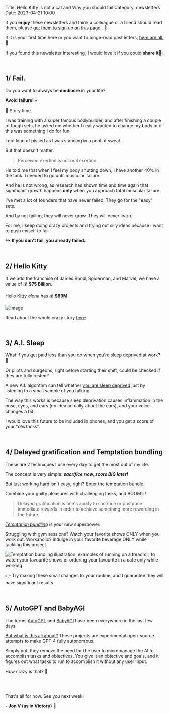 Title: Hello Kitty is not a cat and Why you should fail
Category: newsletters
Date: 2023-04-21 10:00

If you **enjoy** these newsletters and think a colleague or a friend should read them, please  [get them to sign up on this page](https://jon.io/) . 📝

If it is your first time here or you want to binge-read past letters, [here are all.](https://jon.io/category/newsletters) 📰
  
If you found this newsletter interesting, I would love it if you could **share it**🔗!

<br>

## 1/ Fail.

Do you want to always be **mediocre** in your life?

**Avoid failure!** 💀

📖 Story time.

I was training with a super famous bodybuilder, and after finishing a couple of tough sets, he asked me whether I really wanted to change my body or if this was something I do for fun.

I got kind of pissed as I was standing in a pool of sweat.

But that doesn't matter.

> Perceived exertion is not real exertion.

He told me that when I feel my body shutting down, I have another 40% in the tank. I needed to go until muscular failure.

And he is not wrong, as research has shown time and time again that significant growth happens **only** when you approach total muscular failure.  

I've met a lot of founders that have never failed. They go for the "easy" sets.

And by not failing, they will never grow. They will never learn.

For me, I keep doing crazy projects and trying out silly ideas because I want to push myself to fail  

↪ **If you don't fail, you already failed.**
  
<br>

## 2/ Hello Kitty

If we add the franchise of James Bond, Spiderman, and Marvel, we have a value of 💰 **$75 Billion**.

Hello Kitty _alone_ has 💰 **$89M.**  

![image](https://sendfoxprod.b-cdn.net/media/jTBkgoN9VTOBoZRjjqsLaNRXJ3ZydyT9Xcx0DWkq16325)

Read about the whole crazy story [here](https://trungphan.substack.com/p/hello-kittys-80b-secret-sauce?s=09).

<br>

## 3/ A.I. Sleep

What if you get paid less than you do when you're sleep deprived at work? 🤔

Or pilots and surgeons, right before starting their shift, could be checked if they are fully rested?

A new A.I. algorithm can tell whether [you are sleep deprived](https://www.newscientist.com/article/2368838-ai-can-tell-if-you-are-sleep-deprived-by-listening-to-your-voice/#:~:text=An%20artificial%20intelligence%20could%20tell,Sciences%20and%20Letters%20University%2C%20France) just by listening to a small sample of you talking.

The way this works is because sleep deprivation causes inflammation in the nose, eyes, and ears (no idea actually about the ears), and your voice changes a bit.

I would love this future to be included in phones, and you get a score of your "_alertness_".

<br>
 
## 4/ Delayed gratification and Temptation bundling

These are 2 techniques I use every day to get the most out of my life.  

The concept is very simple: **_sacrifice now, score BIG later!_**

But just working hard isn't easy, right? Enter the temptation bundle.
  
Combine your guilty pleasures with challenging tasks, and BOOM💥!

> Delayed gratification is one's ability to sacrifice or postpone immediate rewards in order to achieve something more rewarding in the future.

[_Temptation bundling_](https://sketchplanations.com/temptation-bundling) is your new superpower.

Struggling with gym sessions? Watch your favorite shows ONLY when you work out. Workaholic? Indulge in your favorite beverage ONLY while tackling this project.  

![Temptation bundling illustration: examples of running on a treadmill to watch your favourite shows or ordering your favourite in a cafe only while working](https://images.prismic.io/sketchplanations/a1334c40-5253-48a6-bf2e-993ea5bca6b1_SP+817+-+Temptation+bundling.png?auto=compress%2Cformat&fit=max&w=3840&q=50)

👉 Try making these small changes to your routine, and I guarantee they will have significant results.

<br>

## 5/ AutoGPT and BabyAGI

The terms [AutoGPT](https://github.com/Significant-Gravitas/Auto-GPT) and [BabyAGI](https://github.com/yoheinakajima/babyagi) have been everywhere in the last few days.

[But what is this all about?](https://twitter.com/ProductHunt/status/1646215354505637889) These projects are experimental open-source attempts to make GPT-4 fully autonomous.

Simply put, they remove the need for the user to micromanage the AI to accomplish tasks and objectives. You give it an objective and goals, and it figures out what tasks to run to accomplish it without any user input.

How crazy is that? 🤯  

<br>

<br>

That's all for now. See you next week!  

**\- Jon V (as in Victory)** 🚀

